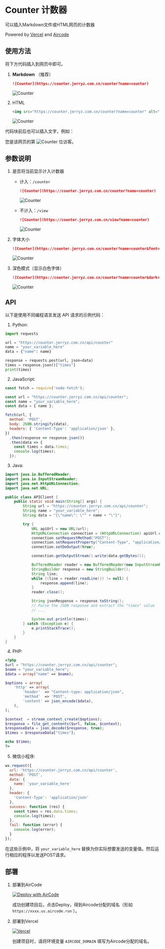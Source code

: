 # Counter 计数器

可以插入Markdown文件或HTML网页的计数器

Powered by [Vercel](https://vercel.com/) and [Aircode](https://aircode.io/)

## 使用方法

将下方代码插入到网页中即可。

1. **Markdown** （推荐）
   
   ```markdown
   ![Counter](https://counter.jerryz.com.cn/counter?name=counter)
   ```
   ![Counter](https://counter.jerryz.com.cn/counter?name=counter)

2. HTML

   ```html
   <img src="https://counter.jerryz.com.cn/counter?name=counter" alt="Counter">
   ```
   <img src="https://counter.jerryz.com.cn/counter?name=counter" alt="Counter">

代码块前后也可以插入文字，例如：

您是该网页的第 ![Counter](https://counter.jerryz.com.cn/counter?name=counter) 位访客。

## 参数说明

1. 是否将当前显示计入计数器
   
   - 计入：`/counter`
      ```markdown
      ![Counter](https://counter.jerryz.com.cn/counter?name=counter)
      ```
      ![Counter](https://counter.jerryz.com.cn/counter?name=counter)

   - 不计入：`/view`
      ```markdown
      ![Counter](https://counter.jerryz.com.cn/view?name=counter)
      ```
      ![Counter](https://counter.jerryz.com.cn/view?name=counter)

2. 字体大小

   ```markdown
   ![Counter](https://counter.jerryz.com.cn/counter?name=counter&font=20)
   ```
   ![Counter](https://counter.jerryz.com.cn/counter?name=counter&font=20)

3. 深色模式（显示白色字体）

   ```markdown
   ![Counter](https://counter.jerryz.com.cn/counter?name=counter&dark=1)
   ```
   ![Counter](https://counter.jerryz.com.cn/counter?name=counter&dark=1)

## API

以下是使用不同编程语言发送 API 请求的示例代码：

1. Python:
```python
import requests

url = "https://counter.jerryz.com.cn/api/counter"
name = "your_variable_here"
data = {"name": name}

response = requests.post(url, json=data)
times = response.json()["times"]
print(times)
```

2. JavaScript:
```javascript
const fetch = require('node-fetch');

const url = "https://counter.jerryz.com.cn/api/counter";
const name = "your_variable_here";
const data = { name };

fetch(url, {
  method: 'POST',
  body: JSON.stringify(data),
  headers: { 'Content-Type': 'application/json' },
})
  .then(response => response.json())
  .then(data => {
    const times = data.times;
    console.log(times);
  });
```

3. Java:
```java
import java.io.BufferedReader;
import java.io.InputStreamReader;
import java.net.HttpURLConnection;
import java.net.URL;

public class APIClient {
    public static void main(String[] args) {
        String url = "https://counter.jerryz.com.cn/api/counter";
        String name = "your_variable_here";
        String data = "{\"name\": \"" + name + "\"}";

        try {
            URL apiUrl = new URL(url);
            HttpURLConnection connection = (HttpURLConnection) apiUrl.openConnection();
            connection.setRequestMethod("POST");
            connection.setRequestProperty("Content-Type", "application/json");
            connection.setDoOutput(true);

            connection.getOutputStream().write(data.getBytes());

            BufferedReader reader = new BufferedReader(new InputStreamReader(connection.getInputStream()));
            StringBuilder response = new StringBuilder();
            String line;
            while ((line = reader.readLine()) != null) {
                response.append(line);
            }
            reader.close();

            String jsonResponse = response.toString();
            // Parse the JSON response and extract the "times" value
            // ...

            System.out.println(times);
        } catch (Exception e) {
            e.printStackTrace();
        }
    }
}
```

4. PHP:
```php
<?php
$url = "https://counter.jerryz.com.cn/api/counter";
$name = "your_variable_here";
$data = array("name" => $name);

$options = array(
    'http' => array(
        'header'  => "Content-type: application/json",
        'method'  => 'POST',
        'content' => json_encode($data),
    ),
);

$context  = stream_context_create($options);
$response = file_get_contents($url, false, $context);
$responseData = json_decode($response, true);
$times = $responseData["times"];

echo $times;
?>
```

5. 微信小程序:
```javascript
wx.request({
  url: 'https://counter.jerryz.com.cn/api/counter',
  method: 'POST',
  data: {
    name: 'your_variable_here'
  },
  header: {
    'Content-Type': 'application/json'
  },
  success: function (res) {
    const times = res.data.times;
    console.log(times);
  },
  fail: function (error) {
    console.log(error);
  }
});
```

在这些示例中，将 `your_variable_here` 替换为你实际想要发送的变量值。然后运行相应的程序以发送POST请求。
   
## 部署

1. 部署到AirCode
   
   [![Deploy with AirCode](https://aircode.io/aircode-deploy-button.svg)](https://aircode.io/dashboard?owner=YangguangZhou&repo=Counter&branch=main&path=Aircode&appname=counter)

   成功创建项目后，点击Deploy，得到Aircode分配的域名（形如 `https://xxxx.us.aircode.run` ）。

2. 部署到Vercel
   
   [![Vercel](https://vercel.com/button)](https://vercel.com/import/git?s=https://github.com/YangguangZhou/Counter)

   创建项目时，请将环境变量 `AIRCODE_DOMAIN` 填写为Aircode分配的域名。
